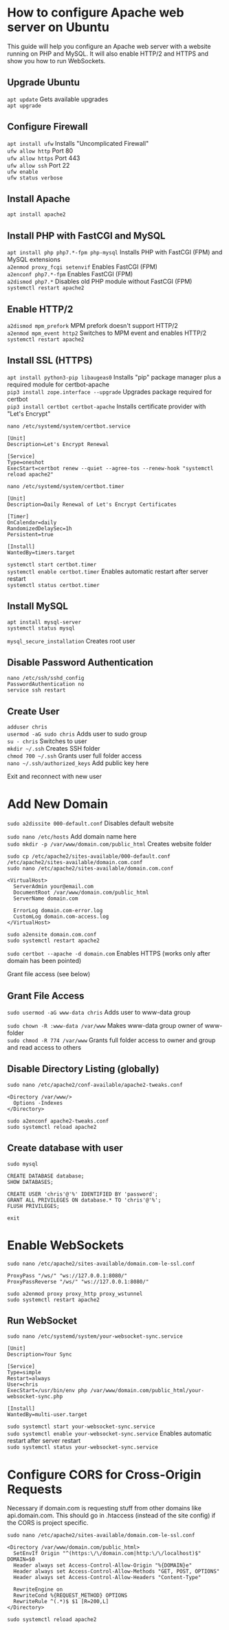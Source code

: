 # How to configure Apache web server on Ubuntu

This guide will help you configure an Apache web server with a website running on PHP and MySQL. It will also enable HTTP/2 and HTTPS and show you how to run WebSockets.

## Upgrade Ubuntu

`apt update` Gets available upgrades\
`apt upgrade`

## Configure Firewall

`apt install ufw` Installs "Uncomplicated Firewall"\
`ufw allow http` Port 80\
`ufw allow https` Port 443\
`ufw allow ssh` Port 22\
`ufw enable`\
`ufw status verbose`

## Install Apache

`apt install apache2`

## Install PHP with FastCGI and MySQL

`apt install php php7.*-fpm php-mysql` Installs PHP with FastCGI (FPM) and MySQL extensions\
`a2enmod proxy_fcgi setenvif` Enables FastCGI (FPM)\
`a2enconf php7.*-fpm` Enables FastCGI (FPM)\
`a2dismod php7.*` Disables old PHP module without FastCGI (FPM)\
`systemctl restart apache2`

## Enable HTTP/2

`a2dismod mpm_prefork` MPM prefork doesn't support HTTP/2\
`a2enmod mpm_event http2` Switches to MPM event and enables HTTP/2\
`systemctl restart apache2`

## Install SSL (HTTPS)

`apt install python3-pip libaugeas0` Installs "pip" package manager plus a required module for certbot-apache\
`pip3 install zope.interface --upgrade` Upgrades package required for certbot\
`pip3 install certbot certbot-apache` Installs certificate provider with "Let's Encrypt"

`nano /etc/systemd/system/certbot.service`

```
[Unit]
Description=Let's Encrypt Renewal

[Service]
Type=oneshot
ExecStart=certbot renew --quiet --agree-tos --renew-hook "systemctl reload apache2"
```

`nano /etc/systemd/system/certbot.timer`

```
[Unit]
Description=Daily Renewal of Let's Encrypt Certificates

[Timer]
OnCalendar=daily
RandomizedDelaySec=1h
Persistent=true

[Install]
WantedBy=timers.target
```

`systemctl start certbot.timer`\
`systemctl enable certbot.timer` Enables automatic restart after server restart\
`systemctl status certbot.timer`

## Install MySQL

`apt install mysql-server`\
`systemctl status mysql`

`mysql_secure_installation` Creates root user

## Disable Password Authentication

`nano /etc/ssh/sshd_config`\
`PasswordAuthentication no`\
`service ssh restart`

## Create User

`adduser chris`\
`usermod -aG sudo chris` Adds user to sudo group\
`su - chris` Switches to user\
`mkdir ~/.ssh` Creates SSH folder\
`chmod 700 ~/.ssh` Grants user full folder access\
`nano ~/.ssh/authorized_keys` Add public key here

Exit and reconnect with new user

# Add New Domain

`sudo a2dissite 000-default.conf` Disables default website

`sudo nano /etc/hosts` Add domain name here\
`sudo mkdir -p /var/www/domain.com/public_html` Creates website folder

`sudo cp /etc/apache2/sites-available/000-default.conf /etc/apache2/sites-available/domain.com.conf`\
`sudo nano /etc/apache2/sites-available/domain.com.conf`

```
<VirtualHost>
  ServerAdmin your@email.com
  DocumentRoot /var/www/domain.com/public_html
  ServerName domain.com

  ErrorLog domain.com-error.log
  CustomLog domain.com-access.log
</VirtualHost>
```

`sudo a2ensite domain.com.conf`\
`sudo systemctl restart apache2`

`sudo certbot --apache -d domain.com` Enables HTTPS (works only after domain has been pointed)

Grant file access (see below)

## Grant File Access

`sudo usermod -aG www-data chris` Adds user to www-data group

`sudo chown -R :www-data /var/www` Makes www-data group owner of www-folder\
`sudo chmod -R 774 /var/www` Grants full folder access to owner and group and read access to others

## Disable Directory Listing (globally)

`sudo nano /etc/apache2/conf-available/apache2-tweaks.conf`

```
<Directory /var/www/>
  Options -Indexes
</Directory>
```

`sudo a2enconf apache2-tweaks.conf`\
`sudo systemctl reload apache2`

## Create database with user

`sudo mysql`

`CREATE DATABASE database;`\
`SHOW DATABASES;`

`CREATE USER 'chris'@'%' IDENTIFIED BY 'password';`\
`GRANT ALL PRIVILEGES ON database.* TO 'chris'@'%';`\
`FLUSH PRIVILEGES;`

`exit`

# Enable WebSockets

`sudo nano /etc/apache2/sites-available/domain.com-le-ssl.conf`

```
ProxyPass "/ws/" "ws://127.0.0.1:8080/"
ProxyPassReverse "/ws/" "ws://127.0.0.1:8080/"
```

`sudo a2enmod proxy proxy_http proxy_wstunnel`\
`sudo systemctl restart apache2`

## Run WebSocket

`sudo nano /etc/systemd/system/your-websocket-sync.service`

```
[Unit]
Description=Your Sync

[Service]
Type=simple
Restart=always
User=chris
ExecStart=/usr/bin/env php /var/www/domain.com/public_html/your-websocket-sync.php

[Install]
WantedBy=multi-user.target
```

`sudo systemctl start your-websocket-sync.service`\
`sudo systemctl enable your-websocket-sync.service` Enables automatic restart after server restart\
`sudo systemctl status your-websocket-sync.service`

# Configure CORS for Cross-Origin Requests

Necessary if domain.com is requesting stuff from other domains like api.domain.com. This should go in .htaccess (instead of the site config) if the CORS is project specific.

`sudo nano /etc/apache2/sites-available/domain.com-le-ssl.conf`

```
<Directory /var/www/domain.com/public_html>
  SetEnvIf Origin "^(https:\/\/domain.com|http:\/\/localhost)$" DOMAIN=$0
  Header always set Access-Control-Allow-Origin "%{DOMAIN}e"
  Header always set Access-Control-Allow-Methods "GET, POST, OPTIONS"
  Header always set Access-Control-Allow-Headers "Content-Type"

  RewriteEngine on
  RewriteCond %{REQUEST_METHOD} OPTIONS
  RewriteRule ^(.*)$ $1 [R=200,L]
</Directory>
```

`sudo systemctl reload apache2`
